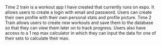 Time 2 train is a workout app I have created that currently runs on expo.
It allows users to create a login with email and password.
Users can create their own profile with their own personal stats and profile picture.
Time 2 Train allows users to create new workouts and save them to the database so that they can view them later on to track progress. Users also have access to a 1 rep max calculator in which they can input the data for one of their sets to calculate their max.

